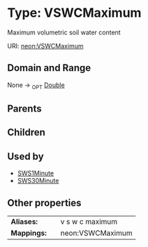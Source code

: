 
# Type: VSWCMaximum


Maximum volumetric soil water content

URI: [neon:VSWCMaximum](https://data.neonscience.org/VSWCMaximum)


## Domain and Range

None ->  <sub>OPT</sub> [Double](types/Double.md)

## Parents


## Children


## Used by

 * [SWS1Minute](SWS1Minute.md)
 * [SWS30Minute](SWS30Minute.md)

## Other properties

|  |  |  |
| --- | --- | --- |
| **Aliases:** | | v s w c maximum |
| **Mappings:** | | neon:VSWCMaximum |

